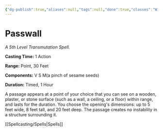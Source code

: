 ```yaml
---
{"dg-publish":true,"aliases":null,"tags":null,"done":true,"classes":"Wizard,","spellLevel":5,"school":"Transmutation","source":"PHB","permalink":"/spells/passwall/","dgHomeLink":false,"dgPassFrontmatter":true}
---
```


# Passwall
*A 5th Level Transmutation Spell.*

**Casting Time:** 1 Action

**Range:** Point, 30 Feet

**Components:** V S M(a pinch of sesame seeds)

**Duration:** Timed, 1 Hour

A passage appears at a point of your choice that you can see on a wooden, plaster, or stone surface (such as a wall, a ceiling, or a floor) within range, and lasts for the duration. You choose the opening's dimensions: up to 5 feet wide, 8 feet tall, and 20 feet deep. The passage creates no instability in a structure surrounding it.

[[Spellcasting/Spells|Spells]]
